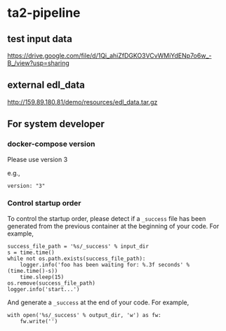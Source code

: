 # ta2-pipeline

## test input data
https://drive.google.com/file/d/1Qi_ahiZfDGKO3VCvWMiYdENp7o6w_-B_/view?usp=sharing

## external edl_data
http://159.89.180.81/demo/resources/edl_data.tar.gz


## For system developer
### docker-compose version
Please use version 3

e.g.,
```
version: "3"
```

### Control startup order
To control the startup order, please detect if a `_success` file has been generated from the previous container at the beginning of your code. For example,


    success_file_path = '%s/_success' % input_dir
    s = time.time()
    while not os.path.exists(success_file_path):
        logger.info('foo has been waiting for: %.3f seconds' % (time.time()-s))
        time.sleep(15)
    os.remove(success_file_path)
    logger.info('start...')

And generate a `_success` at the end of your code.
For example,

    with open('%s/_success' % output_dir, 'w') as fw:
        fw.write('')
